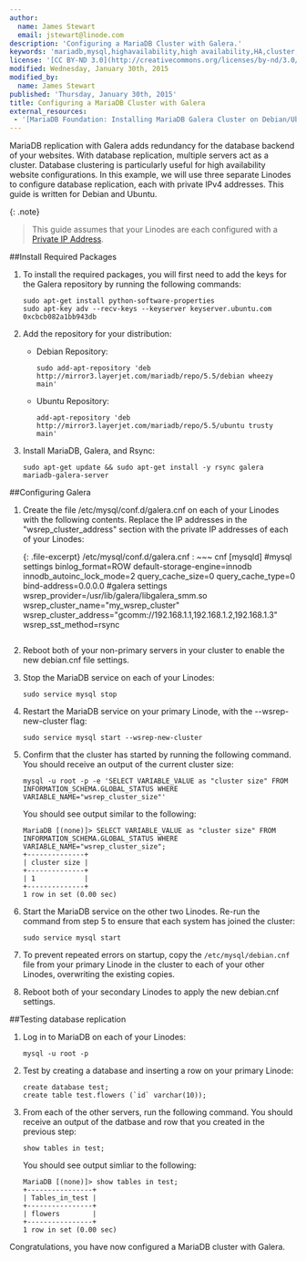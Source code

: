 ```yaml
---
author:
  name: James Stewart
  email: jstewart@linode.com
description: 'Configuring a MariaDB Cluster with Galera.'
keywords: 'mariadb,mysql,highavailability,high availability,HA,cluster,debian,ubuntu'
license: '[CC BY-ND 3.0](http://creativecommons.org/licenses/by-nd/3.0/us/)'
modified: Wednesday, January 30th, 2015
modified_by:
  name: James Stewart
published: 'Thursday, January 30th, 2015'
title: Configuring a MariaDB Cluster with Galera
external_resources:
 - '[MariaDB Foundation: Installing MariaDB Galera Cluster on Debian/Ubuntu](https://blog.mariadb.org/installing-mariadb-galera-cluster-on-debian-ubuntu/)'
---
```


MariaDB replication with Galera adds redundancy for the database backend of your websites. With database replication, multiple servers act as a cluster. Database clustering is particularly useful for high availability website configurations. In this example, we will use three separate Linodes to configure database replication, each with private IPv4 addresses. This guide is written for Debian and Ubuntu.

{: .note}
>This guide assumes that your Linodes are each configured with a [Private IP Address](/docs/networking/remote-access#adding-private-ip-addresses).

##Install Required Packages

1.  To install the required packages, you will first need to add the keys for the Galera repository by running the following commands:

		sudo apt-get install python-software-properties
		sudo apt-key adv --recv-keys --keyserver keyserver.ubuntu.com 0xcbcb082a1bb943db

2.  Add the repository for your distribution:

	* Debian Repository:

		  sudo add-apt-repository 'deb http://mirror3.layerjet.com/mariadb/repo/5.5/debian wheezy main'

	* Ubuntu Repository:
	
		  add-apt-repository 'deb http://mirror3.layerjet.com/mariadb/repo/5.5/ubuntu trusty main'

2.  Install MariaDB, Galera, and Rsync:

		sudo apt-get update && sudo apt-get install -y rsync galera mariadb-galera-server

##Configuring Galera

1.  Create the file /etc/mysql/conf.d/galera.cnf on each of your Linodes with the following contents.  Replace the IP addresses in the "wsrep_cluster_address" section with the private IP addresses of each of your Linodes:

	{: .file-excerpt}
    /etc/mysql/conf.d/galera.cnf
    :   ~~~ cnf
    [mysqld]
    #mysql settings
    binlog_format=ROW
    default-storage-engine=innodb
    innodb_autoinc_lock_mode=2
    query_cache_size=0
    query_cache_type=0
    bind-address=0.0.0.0
    #galera settings
    wsrep_provider=/usr/lib/galera/libgalera_smm.so
    wsrep_cluster_name="my_wsrep_cluster"
    wsrep_cluster_address="gcomm://192.168.1.1,192.168.1.2,192.168.1.3"
    wsrep_sst_method=rsync
    ~~~

2.  Reboot both of your non-primary servers in your cluster to enable the new debian.cnf file settings.

3.  Stop the MariaDB service on each of your Linodes:

		sudo service mysql stop

4.  Restart the MariaDB service on your primary Linode, with the --wsrep-new-cluster flag:

		sudo service mysql start --wsrep-new-cluster

5.  Confirm that the cluster has started by running the following command.  You should receive an output of the current cluster size:

		mysql -u root -p -e 'SELECT VARIABLE_VALUE as "cluster size" FROM INFORMATION_SCHEMA.GLOBAL_STATUS WHERE VARIABLE_NAME="wsrep_cluster_size"'

	You should see output similar to the following:

		MariaDB [(none)]> SELECT VARIABLE_VALUE as "cluster size" FROM INFORMATION_SCHEMA.GLOBAL_STATUS WHERE VARIABLE_NAME="wsrep_cluster_size";
		+--------------+
		| cluster size |
		+--------------+
		| 1            |
		+--------------+
		1 row in set (0.00 sec)

6.  Start the MariaDB service on the other two Linodes.  Re-run the command from step 5 to ensure that each system has joined the cluster:

		sudo service mysql start

7.  To prevent repeated errors on startup, copy the `/etc/mysql/debian.cnf` file from your primary Linode in the cluster to each of your other Linodes, overwriting the existing copies.

8.  Reboot both of your secondary Linodes to apply the new debian.cnf settings.

##Testing database replication

1.  Log in to MariaDB on each of your Linodes:

		mysql -u root -p

1.  Test by creating a database and inserting a row on your primary Linode:

        create database test;
        create table test.flowers (`id` varchar(10));

2.  From each of the other servers, run the following command.  You should receive an output of the datbase and row that you created in the previous step:

		show tables in test;

	You should see output simliar to the following:

		MariaDB [(none)]> show tables in test;
		+----------------+
		| Tables_in_test |
		+----------------+
		| flowers        |
		+----------------+
		1 row in set (0.00 sec)

Congratulations, you have now configured a MariaDB cluster with Galera.
